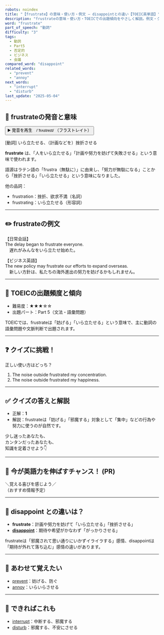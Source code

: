 ```yaml
---
robots: noindex
title: "【frustrate】の意味・使い方・例文 ― disappointとの違い【TOEIC英単語】"
description: "frustrateの意味・使い方・TOEICでの出題傾向をやさしく解説。例文・クイズ付きでdisappointとの違いもわかりやすく学べます。"
word: "frustrate"
part_of_speech: "動詞"
difficulty: "3"
tags:
  - 動詞
  - Part5
  - 否定的
  - ビジネス
  - 会議
compared_word: "disappoint"
related_words:
  - "prevent"
  - "annoy"
next_words:
  - "interrupt"
  - "disturb"
last_update: "2025-05-04"
---
```


## 🔰 frustrateの発音と意味

<button class="play-audio" onclick="playTTS('frustrate')">
  <span class="play-audio-main">
    ▶️ 発音を再生　/ˈfrʌstreɪt/
  </span>
  <span class="play-audio-sub">
    （フラストレイト）
  </span>
</button>

[動詞] いら立たせる、（計画などを）挫折させる

**frustrate** は、「人をいら立たせる」「計画や努力を妨げて失敗させる」という意味で使われます。

語源はラテン語の「frustra（無駄に）」に由来し、「努力が無駄になる」ことから「挫折させる」「いら立たせる」という意味になりました。

他の品詞：  
- frustration：挫折、欲求不満（名詞）
- frustrating：いら立たせる（形容詞）

---

## ✏️ frustrateの例文

【日常会話】  
The delay began to frustrate everyone.  
　遅れがみんなをいら立たせ始めた。

【ビジネス英語】  
The new policy may frustrate our efforts to expand overseas.  
　新しい方針は、私たちの海外進出の努力を妨げるかもしれません。

---

## 🎯 TOEICの出題頻度と傾向

- 難易度：★★★☆☆
- 出題パート：Part 5（文法・語彙問題）

TOEICでは、frustrateは「妨げる」「いら立たせる」という意味で、主に動詞の語彙問題や文脈判断で出題されます。

---

## ❓ クイズに挑戦！

正しい使い方はどっち？

1. The noise outside frustrated my concentration.  
2. The noise outside frustrated my happiness.

---

## ✅ クイズの答えと解説

- 正解：**1**
- 解説：frustrateは「妨げる」「邪魔する」対象として「集中」などの行為や努力に使うのが自然です。

少し迷ったあなたも、  
カンタンだったあなたも、  
知識を定着させよう👇️

---

## 🚀 今が英語力を伸ばすチャンス！ (PR)

<div class="info-center">
＼覚える喜びを感じよう／<br>  
（おすすめ情報予定）
</div>

---

## 🤔  disappoint との違いは？

- **frustrate**：計画や努力を妨げて「いら立たせる」「挫折させる」
- **[disappoint](/word/disappoint)**：期待や希望がかなわず「がっかりさせる」

frustrateは「邪魔されて思い通りにいかずイライラする」感情、disappointは「期待が外れて落ち込む」感情の違いがあります。

---

## 🧩 あわせて覚えたい

- [prevent](/word/prevent)：妨げる、防ぐ
- [annoy](/word/annoy)：いらいらさせる

---

## 📖 できればこれも

- [interrupt](/word/interrupt)：中断する、邪魔する
- [disturb](/word/disturb)：邪魔する、不安にさせる

<!-- cvid: aid10_bid42 -->
